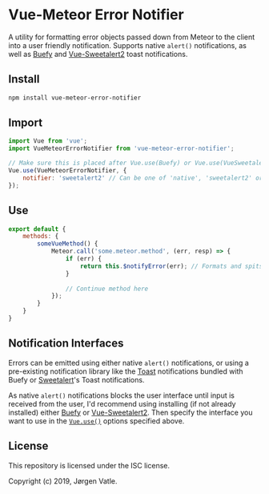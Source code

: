 # Vue-Meteor Error Notifier
A utility for formatting error objects passed down from Meteor to the client into a user friendly notification.
Supports native `alert()` notifications, as well as [Buefy](https://buefy.github.io/#/) and
[Vue-Sweetalert2](https://github.com/avil13/vue-sweetalert2#readme) toast notifications.

## Install
```sh
npm install vue-meteor-error-notifier
```

## Import
```js
import Vue from 'vue';
import VueMeteorErrorNotifier from 'vue-meteor-error-notifier';

// Make sure this is placed after Vue.use(Buefy) or Vue.use(VueSweetalert2)
Vue.use(VueMeteorErrorNotifier, {
    notifier: 'sweetalert2' // Can be one of 'native', 'sweetalert2' or 'buefy'
});
```

## Use
```js
export default {
    methods: {
        someVueMethod() {
            Meteor.call('some.meteor.method', (err, resp) => {
                if (err) {
                    return this.$notifyError(err); // Formats and spits out a user friendly error notification
                }
               
                // Continue method here
            });
        }
    }
}
```

## Notification Interfaces
Errors can be emitted using either native `alert()` notifications, or using a pre-existing notification library like the
[Toast](https://buefy.github.io/documentation/toast/) notifications bundled with Buefy or 
[Sweetalert](https://sweetalert2.github.io/)'s Toast notifications.

As native `alert()` notifications blocks the user interface until input is received from the user, I'd recommend
using installing (if not already installed) either [Buefy](https://buefy.github.io/#/) or 
[Vue-Sweetalert2](https://github.com/avil13/vue-sweetalert2). Then specify the interface you want to use in the 
[`Vue.use()`](https://github.com/JorgenVatle/vue-meteor-error-notifier#import) options specified above.

## License
This repository is licensed under the ISC license.

Copyright (c) 2019, Jørgen Vatle.